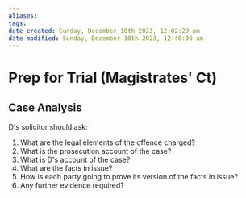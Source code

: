 ```yaml
---
aliases: 
tags: 
date created: Sunday, December 10th 2023, 12:02:29 am
date modified: Sunday, December 10th 2023, 12:40:00 am
---
```


# Prep for Trial (Magistrates' Ct)

## Case Analysis

D's solicitor should ask:

1. What are the legal elements of the offence charged?
2. What is the prosecution account of the case?
3. What is D's account of the case?
4. What are the facts in issue?
5. How is each party going to prove its version of the facts in issue?
6. Any further evidence required?
